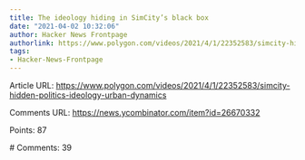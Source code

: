 ```yaml
---
title: The ideology hiding in SimCity’s black box
date: "2021-04-02 10:32:06"
author: Hacker News Frontpage
authorlink: https://www.polygon.com/videos/2021/4/1/22352583/simcity-hidden-politics-ideology-urban-dynamics
tags:
- Hacker-News-Frontpage
---
```


<p>Article URL: <a href="https://www.polygon.com/videos/2021/4/1/22352583/simcity-hidden-politics-ideology-urban-dynamics">https://www.polygon.com/videos/2021/4/1/22352583/simcity-hidden-politics-ideology-urban-dynamics</a></p>
<p>Comments URL: <a href="https://news.ycombinator.com/item?id=26670332">https://news.ycombinator.com/item?id=26670332</a></p>
<p>Points: 87</p>
<p># Comments: 39</p>
